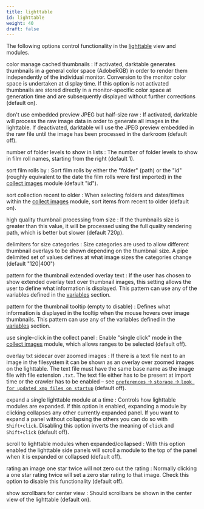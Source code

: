 ```yaml
---
title: lighttable
id: lighttable
weight: 40
draft: false
---
```


The following options control functionality in the [lighttable](../lighttable/_index.md) view and modules.

color manage cached thumbnails
: If activated, darktable generates thumbnails in a general color space (AdobeRGB) in order to render them independently of the individual monitor. Conversion to the monitor color space is undertaken at display time. If this option is not activated thumbnails are stored directly in a monitor-specific color space at generation time and are subsequently displayed without further corrections (default on).

don't use embedded preview JPEG but half-size raw
: If activated, darktable will process the raw image data in order to generate all images in the lighttable. If deactivated, darktable will use the JPEG preview embedded in the raw file until the image has been processed in the darkroom (default off).

number of folder levels to show in lists
: The number of folder levels to show in film roll names, starting from the right (default 1).

sort film rolls by
: Sort film rolls by either the "folder" (path) or the "id" (roughly equivalent to the date the film rolls were first imported) in the [collect images](../module-reference/utility-modules/shared/collect-images.md) module (default "id").

sort collection recent to older
: When selecting folders and dates/times within the [collect images](../module-reference/utility-modules/shared/collect-images.md) module, sort items from recent to older (default on).

high quality thumbnail processing from size
: If the thumbnails size is greater than this value, it will be processed using the full quality rendering path, which is better but slower (default 720p).

delimiters for size categories
: Size categories are used to allow different thumbnail overlays to be shown depending on the thumbnail size. A pipe delimited set of values defines at what image sizes the categories change (default "120|400")

pattern for the thumbnail extended overlay text
: If the user has chosen to show extended overlay text over thumbnail images, this setting allows the user to define what information is displayed. This pattern can use any of the variables defined in the [variables](../special-topics/variables.md) section.

pattern for the thumbnail tooltip (empty to disable)
: Defines what information is displayed in the tooltip when the mouse hovers over image thumbnails. This pattern can use any of the variables defined in the [variables](../special-topics/variables.md) section.

use single-click in the collect panel
: Enable "single click" mode in the [collect images](../module-reference/utility-modules/shared/collect-images.md) module, which allows ranges to be selected (default off).

overlay txt sidecar over zoomed images
: If there is a text file next to an image in the filesystem it can be shown as an overlay over zoomed images on the lighttable. The text file must have the same base name as the image file with file extension `.txt`. The text file either has to be present at import time or the crawler has to be enabled – see [`preferences` -> `storage` -> `look for updated xmp files on startup`](./storage.md) (default off).

expand a single lighttable module at a time
: Controls how lighttable modules are expanded. If this option is enabled, expanding a module by clicking collapses any other currently expanded panel. If you want to expand a panel without collapsing the others you can do so with `Shift+click`. Disabling this option inverts the meaning of `click` and `Shift+click` (default off).

scroll to lighttable modules when expanded/collapsed
: With this option enabled the lighttable side panels will scroll a module to the top of the panel when it is expanded or collapsed (default off).

rating an image one star twice will not zero out the rating
: Normally clicking a one star rating twice will set a zero star rating to that image. Check this option to disable this functionality (default off).

show scrollbars for center view
: Should scrollbars be shown in the center view of the lighttable (default on).
